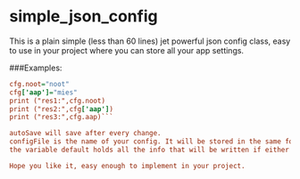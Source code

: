 # simple_json_config
This is a plain simple (less than 60 lines) jet powerful json config class, easy to use in your project where you can store all your app settings.

###Examples:
```cfg = Simple_json_config(autoSave=True, configFile="myConfig.json", default={'items':{}, 'rois':{}})
cfg.noot="noot"
cfg['aap']="mies"
print ("res1:",cfg.noot)
print ("res2:",cfg['aap'])
print ("res3:",cfg.aap)```

autoSave will save after every change. 
configFile is the name of your config. It will be stored in the same folder as your main python script.
the variable default holds all the info that will be written if either the file does not exist or the json is invalid.

Hope you like it, easy enough to implement in your project.
